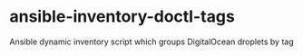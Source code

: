 # ansible-inventory-doctl-tags
Ansible dynamic inventory script which groups DigitalOcean droplets by tag
